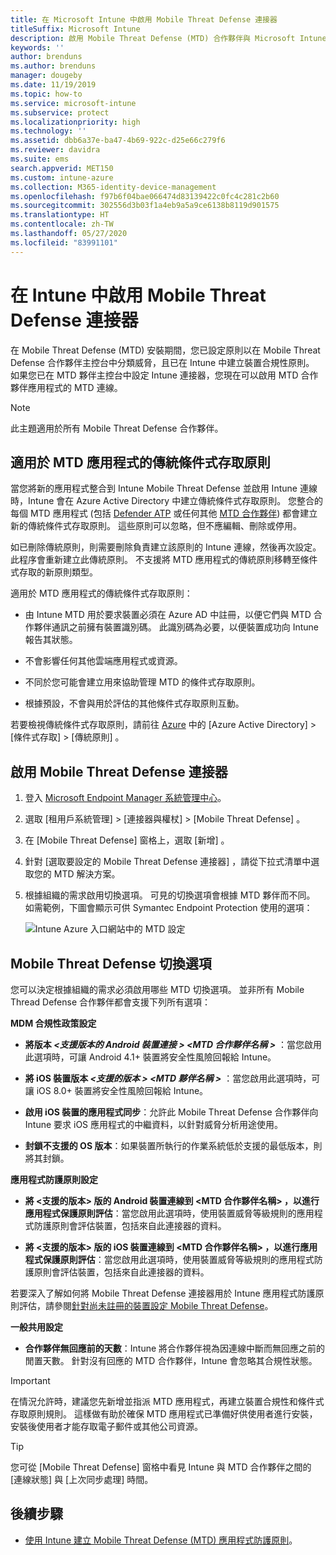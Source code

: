 ```yaml
---
title: 在 Microsoft Intune 中啟用 Mobile Threat Defense 連接器
titleSuffix: Microsoft Intune
description: 啟用 Mobile Threat Defense (MTD) 合作夥伴與 Microsoft Intune 之間的連接器。
keywords: ''
author: brenduns
ms.author: brenduns
manager: dougeby
ms.date: 11/19/2019
ms.topic: how-to
ms.service: microsoft-intune
ms.subservice: protect
ms.localizationpriority: high
ms.technology: ''
ms.assetid: dbb6a37e-ba47-4b69-922c-d25e66c279f6
ms.reviewer: davidra
ms.suite: ems
search.appverid: MET150
ms.custom: intune-azure
ms.collection: M365-identity-device-management
ms.openlocfilehash: f97b6f04bae066474d83139422c0fc4c281c2b60
ms.sourcegitcommit: 302556d3b03f1a4eb9a5a9ce6138b8119d901575
ms.translationtype: HT
ms.contentlocale: zh-TW
ms.lasthandoff: 05/27/2020
ms.locfileid: "83991101"
---
```

# <a name="enable-the-mobile-threat-defense-connector-in-intune"></a>在 Intune 中啟用 Mobile Threat Defense 連接器

在 Mobile Threat Defense (MTD) 安裝期間，您已設定原則以在 Mobile Threat Defense 合作夥伴主控台中分類威脅，且已在 Intune 中建立裝置合規性原則。 如果您已在 MTD 夥伴主控台中設定 Intune 連接器，您現在可以啟用 MTD 合作夥伴應用程式的 MTD 連線。

> [!NOTE]
> 此主題適用於所有 Mobile Threat Defense 合作夥伴。

## <a name="classic-conditional-access-policies-for-mtd-apps"></a>適用於 MTD 應用程式的傳統條件式存取原則

當您將新的應用程式整合到 Intune Mobile Threat Defense 並啟用 Intune 連線時，Intune 會在 Azure Active Directory 中建立傳統條件式存取原則。 您整合的每個 MTD 應用程式 (包括 [Defender ATP](advanced-threat-protection.md) 或任何其他 [MTD 合作夥伴](mobile-threat-defense.md#mobile-threat-defense-partners)) 都會建立新的傳統條件式存取原則。 這些原則可以忽略，但不應編輯、刪除或停用。

如已刪除傳統原則，則需要刪除負責建立該原則的 Intune 連線，然後再次設定。 此程序會重新建立此傳統原則。 不支援將 MTD 應用程式的傳統原則移轉至條件式存取的新原則類型。

適用於 MTD 應用程式的傳統條件式存取原則：

- 由 Intune MTD 用於要求裝置必須在 Azure AD 中註冊，以便它們與 MTD 合作夥伴通訊之前擁有裝置識別碼。 此識別碼為必要，以便裝置成功向 Intune 報告其狀態。

- 不會影響任何其他雲端應用程式或資源。

- 不同於您可能會建立用來協助管理 MTD 的條件式存取原則。

- 根據預設，不會與用於評估的其他條件式存取原則互動。

若要檢視傳統條件式存取原則，請前往 [Azure](https://portal.azure.com/#home) 中的 [Azure Active Directory]   > [條件式存取]   > [傳統原則]  。

## <a name="to-enable-the-mobile-threat-defense-connector"></a>啟用 Mobile Threat Defense 連接器

1. 登入 [Microsoft Endpoint Manager 系統管理中心](https://go.microsoft.com/fwlink/?linkid=2109431)。

2. 選取 [租用戶系統管理]   > [連接器與權杖]   > [Mobile Threat Defense]  。

3. 在 [Mobile Threat Defense]  窗格上，選取 [新增]  。

4. 針對 [選取要設定的 Mobile Threat Defense 連接器]  ，請從下拉式清單中選取您的 MTD 解決方案。

5. 根據組織的需求啟用切換選項。 可見的切換選項會根據 MTD 夥伴而不同。  如需範例，下圖會顯示可供 Symantec Endpoint Protection 使用的選項：

   ![Intune Azure 入口網站中的 MTD 設定](./media/mtd-connector-enable/enable-mtd-connector-1.png)

## <a name="mobile-threat-defense-toggle-options"></a>Mobile Threat Defense 切換選項

您可以決定根據組織的需求必須啟用哪些 MTD 切換選項。 並非所有 Mobile Thread Defense 合作夥伴都會支援下列所有選項：

**MDM 合規性政策設定**

- **將版本 _\<支援版本的 Android 裝置連接 >_ _\<MTD 合作夥伴名稱 >_** ：當您啟用此選項時，可讓 Android 4.1+ 裝置將安全性風險回報給 Intune。

- **將 iOS 裝置版本 _\<支援的版本 >_ _\<MTD 夥伴名稱 >_** ：當您啟用此選項時，可讓 iOS 8.0+ 裝置將安全性風險回報給 Intune。

- **啟用 iOS 裝置的應用程式同步**：允許此 Mobile Threat Defense 合作夥伴向 Intune 要求 iOS 應用程式的中繼資料，以針對威脅分析用途使用。

- **封鎖不支援的 OS 版本**：如果裝置所執行的作業系統低於支援的最低版本，則將其封鎖。

**應用程式防護原則設定**

- **將 \<支援的版本>  版的 Android 裝置連線到 \<MTD 合作夥伴名稱>  ，以進行應用程式保護原則評估**：當您啟用此選項時，使用裝置威脅等級規則的應用程式防護原則會評估裝置，包括來自此連接器的資料。

- **將 \<支援的版本>  版的 iOS 裝置連線到 \<MTD 合作夥伴名稱>  ，以進行應用程式保護原則評估**：當您啟用此選項時，使用裝置威脅等級規則的應用程式防護原則會評估裝置，包括來自此連接器的資料。

若要深入了解如何將 Mobile Threat Defense 連接器用於 Intune 應用程式防護原則評估，請參閱[針對尚未註冊的裝置設定 Mobile Threat Defense](mtd-enable-unenrolled-devices.md)。

**一般共用設定**

- **合作夥伴無回應前的天數**：Intune 將合作夥伴視為因連線中斷而無回應之前的閒置天數。 針對沒有回應的 MTD 合作夥伴，Intune 會忽略其合規性狀態。

> [!IMPORTANT]
> 在情況允許時，建議您先新增並指派 MTD 應用程式，再建立裝置合規性和條件式存取原則規則。 這樣做有助於確保 MTD 應用程式已準備好供使用者進行安裝，安裝後使用者才能存取電子郵件或其他公司資源。

> [!TIP]
> 您可從 [Mobile Threat Defense] 窗格中看見 Intune 與 MTD 合作夥伴之間的 [連線狀態]  與 [上次同步處理]  時間。

## <a name="next-steps"></a>後續步驟

- [使用 Intune 建立 Mobile Threat Defense (MTD) 應用程式防護原則](mtd-app-protection-policy.md)。
